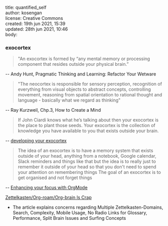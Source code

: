 title: quantified_self <br>
author: kosengan <br>
license: Creative Commons <br>
created: 19th jun 2021, 15:39 <br>
updated: 28th jun 2021, 10:46 <br>
body: <br>
### exocortex 
> "An exocortex is formed by “any mental memory or processing component that resides outside your physical brain.” 

-- Andy Hunt, Pragmatic Thinking and Learning: Refactor Your Wetware

> "The neocortex is responsible for sensory perception, recognition of everything from visual objects to abstract concepts, controlling movement, reasoning from spatial orientation to rational thought and language - basically what we regard as thinking" 

 -- Ray Kurzweil, Chp.3, How to Create a Mind
 
> If John Ciardi knows what he’s talking about then your exocortex is the place to plant those seeds. Your exocortex is the collection of knowledge you have available to you that exists outside your brain. 

-- <a href="https://a2i2.deakin.edu.au/2020/01/24/developing-your-exocortex/">developing your exocortex</a>

> The idea of an exocortex is to have a memory system that exists outside of your head, anything from a notebook, Google calendar, Slack reminders and things like that but the idea is to really just to remember it outside of your head so that you don't need to spend your attention on remembering things
> The goal of an exocortex is to get organised and not forget things

-- <a href="https://www.youtube.com/watch?v=gDHE23vl9E0">Enhancing your focus with OrgMode</a>

<a href="https://karl-voit.at/2020/06/14/Zettelkasten-concerns">Zettelkasten/Org-roam/Org-brain Is Crap</a> <br>
- The article explains concerns regarding Multiple Zettelkasten-Domains, Search, Complexity, Mobile Usage, No Radio Links for Glossary, Performance, Split Brain Issues and Surfing Concepts
